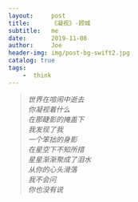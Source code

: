 ```yaml
---
layout:     post
title:      《凝视》-顾城
subtitle:   me
date:       2019-11-08
author:     Joe
header-img: img/post-bg-swift2.jpg
catalog: true
tags:
    -  think   
---
```

>*世界在喧闹中逝去*  
>*你凝视着什么*  
>*在那睫影的掩盖下*  
>*我发现了我*  
>*一个笨拙的身影*  
>*在星空下不知所措*  
>*星星渐渐聚成了泪水*  
>*从你的心头滑落*  
>*我不会问*  
>*你也没有说*  
